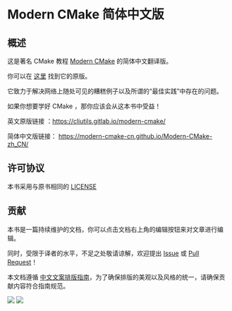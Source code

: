 # Modern CMake 简体中文版

## 概述

这是著名 CMake 教程 [Modern CMake](https://cliutils.gitlab.io/modern-cmake/) 的简体中文翻译版。

你可以在 [这里](https://cliutils.gitlab.io/modern-cmake/) 找到它的原版。

它致力于解决网络上随处可见的糟糕例子以及所谓的“最佳实践”中存在的问题。

如果你想要学好 CMake ，那你应该会从这本书中受益！

英文原版链接    ：https://cliutils.gitlab.io/modern-cmake/

简体中文版链接： https://modern-cmake-cn.github.io/Modern-CMake-zh_CN/

## 许可协议

本书采用与原书相同的 [LICENSE](https://gitlab.com/CLIUtils/modern-cmake/-/blob/master/LICENSE)


## 贡献

本书是一篇持续维护的文档，你可以点击文档右上角的编辑按钮来对文章进行编辑。

同时，受限于译者的水平，不足之处敬请谅解，欢迎提出 [Issue](https://github.com/Modern-CMake-CN/Modern-CMake-zh_CN/issues) 或 [Pull Request](https://github.com/Modern-CMake-CN/Modern-CMake-zh_CN/pulls)！

本文档遵循 [中文文案排版指南](https://github.com/sparanoid/chinese-copywriting-guidelines)，为了确保排版的美观以及风格的统一，请确保贡献内容符合指南规范。

<img src="https://img.shields.io/github/contributors-anon/Modern-CMake-CN/Modern-CMake-zh_CN"/>

<a href="https://github.com/Modern-CMake-CN/Modern-CMake-zh_CN/graphs/contributors">
  <img src="https://contrib.rocks/image?repo=Modern-CMake-CN/Modern-CMake-zh_CN&max=240&columns=18" />
</a>

